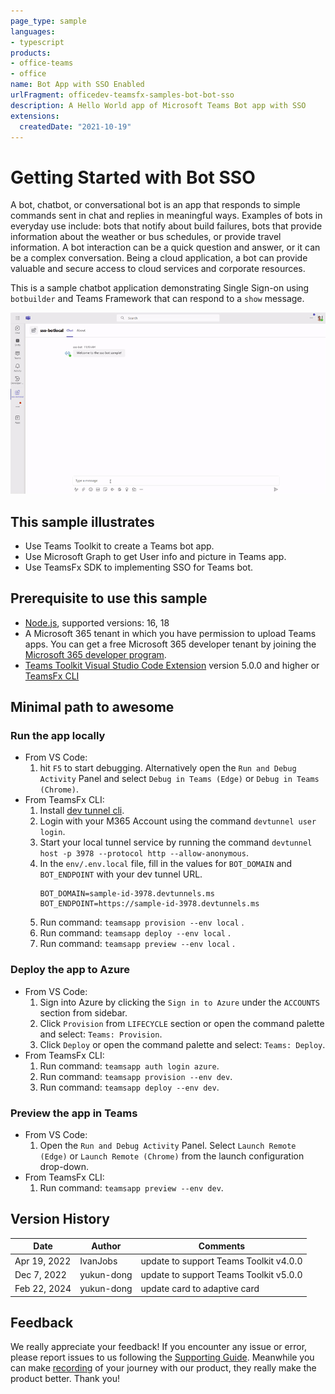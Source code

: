 ```yaml
---
page_type: sample
languages:
- typescript
products:
- office-teams
- office
name: Bot App with SSO Enabled
urlFragment: officedev-teamsfx-samples-bot-bot-sso
description: A Hello World app of Microsoft Teams Bot app with SSO
extensions:
  createdDate: "2021-10-19"
---
```

# Getting Started with Bot SSO

A bot, chatbot, or conversational bot is an app that responds to simple commands sent in chat and replies in meaningful ways. Examples of bots in everyday use include: bots that notify about build failures, bots that provide information about the weather or bus schedules, or provide travel information. A bot interaction can be a quick question and answer, or it can be a complex conversation. Being a cloud application, a bot can provide valuable and secure access to cloud services and corporate resources.

This is a sample chatbot application demonstrating Single Sign-on using `botbuilder` and Teams Framework that can respond to a `show` message.

![Bot SSO Overview](assets/sampleDemo.gif)

## This sample illustrates
- Use Teams Toolkit to create a Teams bot app.
- Use Microsoft Graph to get User info and picture in Teams app.
- Use TeamsFx SDK to implementing SSO for Teams bot.

## Prerequisite to use this sample
- [Node.js](https://nodejs.org/), supported versions: 16, 18
- A Microsoft 365 tenant in which you have permission to upload Teams apps. You can get a free Microsoft 365 developer tenant by joining the [Microsoft 365 developer program](https://developer.microsoft.com/en-us/microsoft-365/dev-program).
- [Teams Toolkit Visual Studio Code Extension](https://aka.ms/teams-toolkit) version 5.0.0 and higher or [TeamsFx CLI](https://aka.ms/teams-toolkit-cli)

## Minimal path to awesome

### Run the app locally
- From VS Code:
    1. hit `F5` to start debugging. Alternatively open the `Run and Debug Activity` Panel and select `Debug in Teams (Edge)` or `Debug in Teams (Chrome)`.
- From TeamsFx CLI:
   1. Install [dev tunnel cli](https://aka.ms/teamsfx-install-dev-tunnel).
   1. Login with your M365 Account using the command `devtunnel user login`.
   1. Start your local tunnel service by running the command `devtunnel host -p 3978 --protocol http --allow-anonymous`.
   1. In the `env/.env.local` file, fill in the values for `BOT_DOMAIN` and `BOT_ENDPOINT` with your dev tunnel URL.
      ```
      BOT_DOMAIN=sample-id-3978.devtunnels.ms
      BOT_ENDPOINT=https://sample-id-3978.devtunnels.ms
      ```
    1. Run command: `teamsapp provision --env local` .
    1. Run command: `teamsapp deploy --env local` .
    1. Run command: `teamsapp preview --env local` .

### Deploy the app to Azure
- From VS Code:
    1. Sign into Azure by clicking the `Sign in to Azure` under the `ACCOUNTS` section from sidebar.
    1. Click `Provision` from `LIFECYCLE` section or open the command palette and select: `Teams: Provision`.
    1. Click `Deploy` or open the command palette and select: `Teams: Deploy`.
- From TeamsFx CLI:
    1. Run command: `teamsapp auth login azure`.
    1. Run command: `teamsapp provision --env dev`.
    1. Run command: `teamsapp deploy --env dev`.

### Preview the app in Teams
- From VS Code:
    1. Open the `Run and Debug Activity` Panel. Select `Launch Remote (Edge)` or `Launch Remote (Chrome)` from the launch configuration drop-down.
- From TeamsFx CLI:
    1. Run command: `teamsapp preview --env dev`.

## Version History
|Date| Author| Comments|
|---|---|---|
|Apr 19, 2022| IvanJobs | update to support Teams Toolkit v4.0.0|
|Dec 7, 2022| yukun-dong | update to support Teams Toolkit v5.0.0|
|Feb 22, 2024| yukun-dong | update card to adaptive card|

## Feedback
We really appreciate your feedback! If you encounter any issue or error, please report issues to us following the [Supporting Guide](https://github.com/OfficeDev/TeamsFx-Samples/blob/dev/SUPPORT.md). Meanwhile you can make [recording](https://aka.ms/teamsfx-record) of your journey with our product, they really make the product better. Thank you!